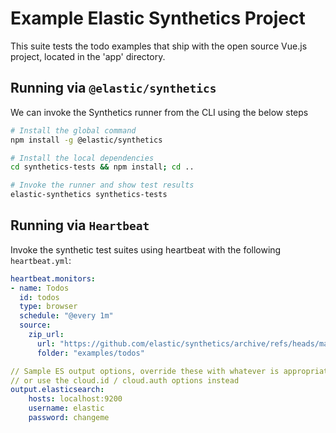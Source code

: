 # Example Elastic Synthetics Project

This suite tests the todo examples that ship with the open source Vue.js project, located in the 'app' directory.

## Running via `@elastic/synthetics`

We can invoke the Synthetics runner from the CLI using the below steps

```sh
# Install the global command
npm install -g @elastic/synthetics 

# Install the local dependencies
cd synthetics-tests && npm install; cd ..

# Invoke the runner and show test results
elastic-synthetics synthetics-tests
```

## Running via `Heartbeat`

Invoke the synthetic test suites using heartbeat with the following `heartbeat.yml`:

```yaml
heartbeat.monitors:
- name: Todos
  id: todos
  type: browser
  schedule: "@every 1m"
  source:
    zip_url: 
      url: "https://github.com/elastic/synthetics/archive/refs/heads/master.zip"
      folder: "examples/todos"

// Sample ES output options, override these with whatever is appropriate for your environment
// or use the cloud.id / cloud.auth options instead
output.elasticsearch:
    hosts: localhost:9200
    username: elastic
    password: changeme
```
